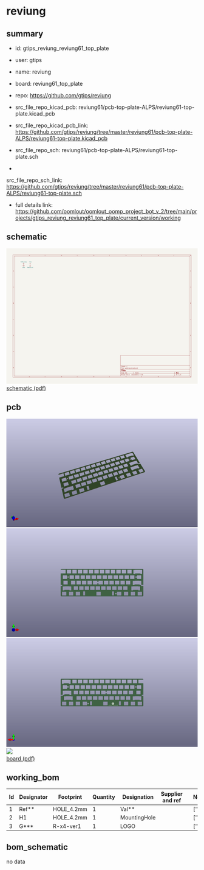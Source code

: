 # reviung
 
## summary 
* id: gtips_reviung_reviung61_top_plate
* user: gtips
* name: reviung
* board: reviung61_top_plate
* repo: https://github.com/gtips/reviung
* src_file_repo_kicad_pcb: reviung61/pcb-top-plate-ALPS/reviung61-top-plate.kicad_pcb
* src_file_repo_kicad_pcb_link: https://github.com/gtips/reviung/tree/master/reviung61/pcb-top-plate-ALPS/reviung61-top-plate.kicad_pcb


* src_file_repo_sch: reviung61/pcb-top-plate-ALPS/reviung61-top-plate.sch
*
 src_file_repo_sch_link: https://github.com/gtips/reviung/tree/master/reviung61/pcb-top-plate-ALPS/reviung61-top-plate.sch
* full details link: https://github.com/oomlout/oomlout_oomp_project_bot_v_2/tree/main/projects/gtips_reviung_reviung61_top_plate/current_version/working  

## schematic  
![](working_schematic_600.png)  
[schematic (pdf)](working_schematic.pdf)  

## pcb  
![](working_3d_600.png) 
![](working_3d_front_600.png)  
![](working_3d_back_600.png)  
![](working_600.png)  
[board (pdf)](working.pdf)  

## working_bom
| Id | Designator | Footprint | Quantity | Designation | Supplier and ref |  | None | 
| --- | --- | --- | --- | --- | --- | --- | --- | 
| 1 | Ref** | HOLE_4.2mm | 1 | Val** |  |  | [''] | 
| 2 | H1 | HOLE_4.2mm | 1 | MountingHole |  |  | [''] | 
| 3 | G*** | R-x4-ver1 | 1 | LOGO |  |  | [''] | 


## bom_schematic
no data



